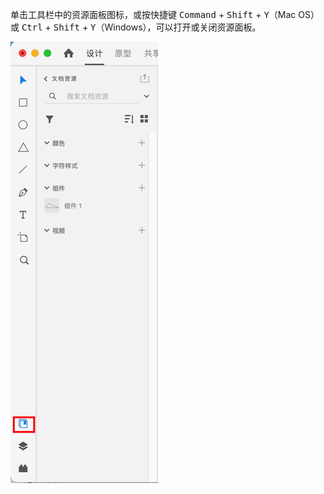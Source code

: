单击工具栏中的资源面板图标，或按快捷键 <kbd>Command</kbd> + <kbd>Shift</kbd> + <kbd>Y</kbd>（Mac OS）或 <kbd>Ctrl</kbd> + <kbd>Shift</kbd> + <kbd>Y</kbd>（Windows），可以打开或关闭资源面板。

![01](./images/01.png)